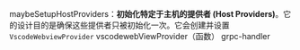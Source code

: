 maybeSetupHostProviders：**初始化特定于主机的提供者 (Host Providers)**。它的设计目的是确保这些提供者只被初始化一次。它会创建并设置 `VscodeWebviewProvider`
vscodewebViewProvider（函数）
grpc-handler